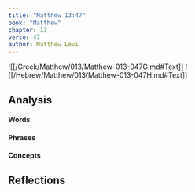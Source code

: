 ```yaml
---
title: "Matthew 13:47"
book: "Matthew"
chapter: 13
verse: 47
author: Matthew Levi
---
```

![[/Greek/Matthew/013/Matthew-013-047G.md#Text]]
![[/Hebrew/Matthew/013/Matthew-013-047H.md#Text]]

## Analysis

#### Words

#### Phrases

#### Concepts

## Reflections
